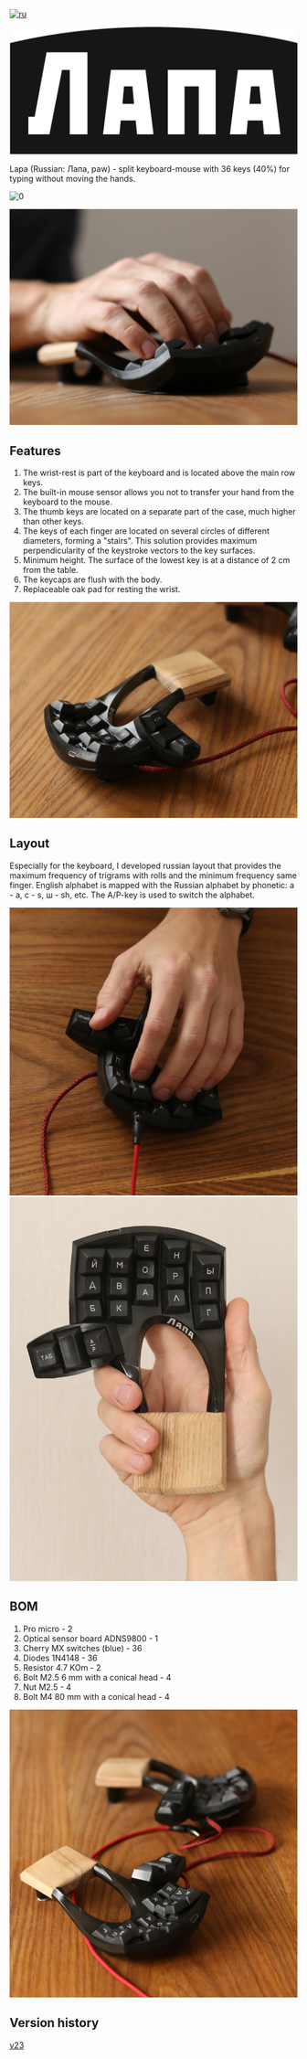 [![ru](https://img.shields.io/badge/lang-ru-yellowgreen.svg)](https://github.com/lemosbor/lapa/blob/main/README.ru.md)
<p align="center">
  <img src="https://raw.githubusercontent.com/lemosbor/lapa/main/img/logo.png">
</p>
Lapa (Russian: Лапа, paw) - split keyboard-mouse with 36 keys (40%)  for typing without moving the hands.

![0](img/v23_1.jpg)

![2](img/v23_2.jpg)

## Features
1. The wrist-rest is part of the keyboard and is located above the main row keys.
2. The built-in mouse sensor allows you not to transfer your hand from the keyboard to the mouse.
3. The thumb keys are located on a separate part of the case, much higher than other keys.
4. The keys of each finger are located on several circles of different diameters, forming a "stairs". This solution provides maximum perpendicularity of the keystroke vectors to the key surfaces.
5. Minimum height. The surface of the lowest key is at a distance of 2 cm from the table.
6. The keycaps are flush with the body.
7. Replaceable oak pad for resting the wrist.

![1](img/v23_3.jpg)

## Layout

Especially for the keyboard, I developed russian layout that provides the maximum frequency of trigrams with rolls and the minimum frequency same finger.
English alphabet is mapped with the Russian alphabet by phonetic: а - a, с - s, ш - sh, etc.
The A/P-key is used to switch the alphabet.

![0](img/v23_4.jpg)
![3](img/v23_5.jpg)

## BOM
1. Pro micro - 2
2. Optical sensor board ADNS9800 - 1
3. Cherry MX switches (blue) - 36
4. Diodes 1N4148 - 36
5. Resistor 4.7 KOm - 2
6. Bolt M2.5 6 mm with a conical head - 4
7. Nut M2.5 - 4
8. Bolt M4 80 mm with a conical head - 4

![4](img/v23_6.jpg)


## Version history
[v23](v23.md)
